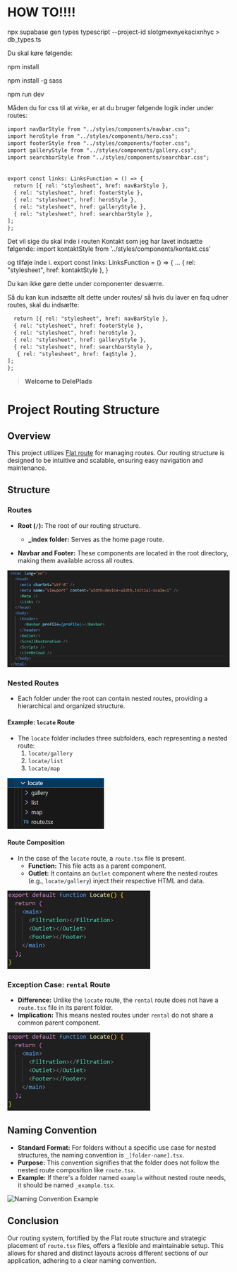 # HOW TO!!!!

npx supabase gen types typescript --project-id slotgmexnyekacixnhyc > db_types.ts

Du skal køre følgende:

npm install

npm install -g sass

npm run dev

Måden du for css til at virke, er at du bruger følgende logik inder under routes:
```
import navBarStyle from "../styles/components/navbar.css";
import heroStyle from "../styles/components/hero.css";
import footerStyle from "../styles/components/footer.css";
import galleryStyle from "../styles/components/gallery.css";
import searchbarStyle from "../styles/components/searchbar.css";


export const links: LinksFunction = () => {
  return [{ rel: "stylesheet", href: navBarStyle },
  { rel: "stylesheet", href: footerStyle },
  { rel: "stylesheet", href: heroStyle },
  { rel: "stylesheet", href: galleryStyle },
  { rel: "stylesheet", href: searchbarStyle },
];
};
```

Det vil sige du skal inde i routen Kontakt som jeg har lavet indsætte følgende:
import kontaktStyle from '../styles/components/kontakt.css'

og tilføje inde i.
export const links: LinksFunction = () => {
    ...
  { rel: "stylesheet", href: kontaktStyle },
}

Du kan ikke gøre dette under componenter desværre.

Så du kan kun indsætte alt dette under routes/ så hvis du laver en faq udner routes, skal du indsætte:

```export const links: LinksFunction = () => {
  return [{ rel: "stylesheet", href: navBarStyle },
  { rel: "stylesheet", href: footerStyle },
  { rel: "stylesheet", href: heroStyle },
  { rel: "stylesheet", href: galleryStyle },
  { rel: "stylesheet", href: searchbarStyle },
   { rel: "stylesheet", href: faqStyle },
];
};
```

> **Welcome to DelePlads**  

# Project Routing Structure

## Overview
This project utilizes [Flat route](https://github.com/kiliman/remix-flat-routes) for managing routes. Our routing structure is designed to be intuitive and scalable, ensuring easy navigation and maintenance.

## Structure

### Routes
- **Root (`/`):** The root of our routing structure.
  - **_index folder:** Serves as the home page route.

- **Navbar and Footer:** These components are located in the root directory, making them available across all routes.

![Navbar and Footer Integration](./documentationImages\image.png)

### Nested Routes
- Each folder under the root can contain nested routes, providing a hierarchical and organized structure.

#### Example: `locate` Route
- The `locate` folder includes three subfolders, each representing a nested route:
  1. `locate/gallery`
  2. `locate/list`
  3. `locate/map`

![Nested Routes Example](./documentationImages\image2.png)

#### Route Composition
- In the case of the `locate` route, a `route.tsx` file is present.
  - **Function:** This file acts as a parent component.
  - **Outlet:** It contains an `Outlet` component where the nested routes (e.g., `locate/gallery`) inject their respective HTML and data.

![Route Composition with Outlet](./documentationImages\image3.png)

### Exception Case: `rental` Route
- **Difference:** Unlike the `locate` route, the `rental` route does not have a `route.tsx` file in its parent folder.
- **Implication:** This means nested routes under `rental` do not share a common parent component.

![Rental Route Structure](./documentationImages\image3.png)

## Naming Convention
- **Standard Format:** For folders without a specific use case for nested structures, the naming convention is `_[folder-name].tsx`.
- **Purpose:** This convention signifies that the folder does not follow the nested route composition like `route.tsx`.
- **Example:** If there's a folder named `example` without nested route needs, it should be named `_example.tsx`.

![Naming Convention Example](path-to-your-image)

## Conclusion
Our routing system, fortified by the Flat route structure and strategic placement of `route.tsx` files, offers a flexible and maintainable setup. This allows for shared and distinct layouts across different sections of our application, adhering to a clear naming convention.